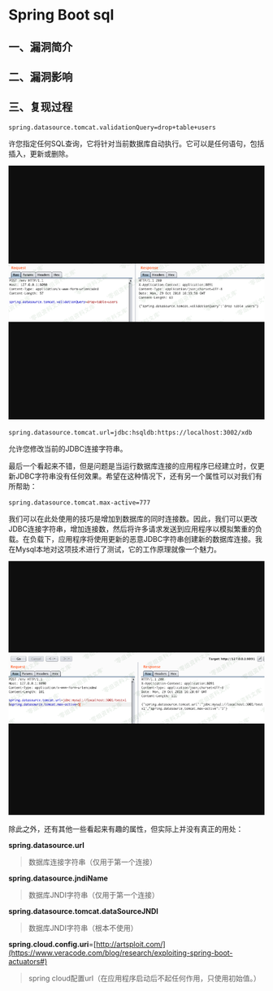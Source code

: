 Spring Boot sql
===============

一、漏洞简介
------------

二、漏洞影响
------------

三、复现过程
------------

    spring.datasource.tomcat.validationQuery=drop+table+users

许您指定任何SQL查询，它将针对当前数据库自动执行。它可以是任何语句，包括插入，更新或删除。

![](resource/SpringBootsql/media/rId24.png)

    spring.datasource.tomcat.url=jdbc:hsqldb:https://localhost:3002/xdb

允许您修改当前的JDBC连接字符串。

最后一个看起来不错，但是问题是当运行数据库连接的应用程序已经建立时，仅更新JDBC字符串没有任何效果。希望在这种情况下，还有另一个属性可以对我们有所帮助：

    spring.datasource.tomcat.max-active=777

我们可以在此处使用的技巧是增加到数据库的同时连接数。因此，我们可以更改JDBC连接字符串，增加连接数，然后将许多请求发送到应用程序以模拟繁重的负载。在负载下，应用程序将使用更新的恶意JDBC字符串创建新的数据库连接。我在Mysql本地对这项技术进行了测试，它的工作原理就像一个魅力。

![](resource/SpringBootsql/media/rId25.png)

除此之外，还有其他一些看起来有趣的属性，但实际上并没有真正的用处：

**spring.datasource.url**

> 数据库连接字符串（仅用于第一个连接）

**spring.datasource.jndiName**

> 数据库JNDI字符串（仅用于第一个连接）

**spring.datasource.tomcat.dataSourceJNDI**

> 数据库JNDI字符串（根本不使用）

**spring.cloud.config.uri**=[http://artsploit.com/](https://www.veracode.com/blog/research/exploiting-spring-boot-actuators#)

> spring cloud配置url（在应用程序启动后不起任何作用，只使用初始值。）

